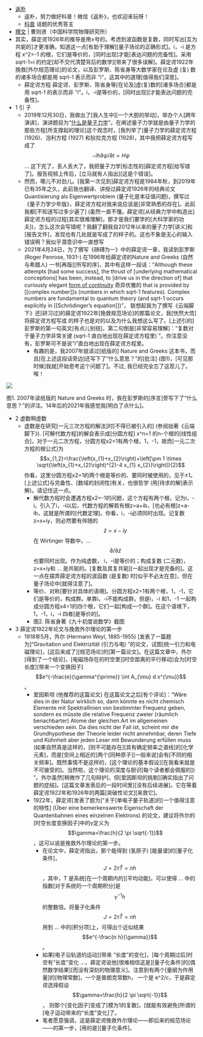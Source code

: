 - [返朴](https://www.zhihu.com/people/fan-po-30)[​](https://www.zhihu.com/topic/20054793)
    - 返朴，努力做好科普！微信《返朴》，也欢迎来玩呀！​
    - [科普](https://www.zhihu.com/people/fan-po-30/creations/19551585) 话题的优秀答主
- [撰文](https://zhuanlan.zhihu.com/p/370433144) | 曹则贤（中国科学院物理研究所）
- 其实，薛定谔1926年的推导是用±号的。考虑到波函数是复数，同时写出[互为共轭的]才更准确，知道这一点[有助于理解][量子场论的正确形式]。i，-i 是方程 x^2=-1 的根，它们是等价的，[同时出现]才能[表达问题的完备性]。采用 sqrt-1=i 的约定[却不交代清楚背后的数学][带来了很多误解]。薛定谔1922年挽救[外尔规范理论]的论文，以及彭罗斯、陈省身等大数学家在论及虚 (复) 数的诸多场合都是用 sqrt-1 表示而非 “i”，这其中的道理[值得我们深思]。
    - 薛定谔方程   薛定谔、彭罗斯、陈省身等[在论及]虚(复)数的[诸多场合]都是用 sqrt-1 的表示而非 “i”。i，-i是等价的，[同时出现][才能表达问题的完备性]。
- 1 引 子
    - 2019年12月30日，我做出了[我人生中][一个大胆的举动]，举办个人[跨年演讲]，演讲题目为“[什么是量子力学](https://link.zhihu.com/?target=http%3A//mp.weixin.qq.com/s%3F__biz%3DMzg2MTUyODU2NA%3D%3D%26mid%3D2247496638%26idx%3D1%26sn%3Df840b5ac66d409371b52d8f743a48b56%26chksm%3Dce177b25f960f2336591f9a1e8f8283f58cef1cd04ced5071ee283f1e50fe41f2901fdd7b18c%26scene%3D21%23wechat_redirect)”。在阐述量子力学就是由量子力学的那些方程[所支撑起的理论]这个观念时，[我列举了]量子力学的薛定谔方程 (1926)、泡利方程 (1927) 和狄拉克方程 (1928)，其中我把薛定谔方程写成了 $$-i \hbar \partial \psi / \partial t=H \psi$$ ... 这下完了，丢人丢大了，我把量子力学[标志性的]薛定谔方程[给写错了]。报告视频上传后，[立马就有人指出][这是个错误]。
    - 然而，哪儿不对劲儿。[我第一次见到]薛定谔方程是1984年秋，到2019年已有35年之久，此前我也翻译、讲授过薛定谔1926年的经典论文 Quantisierung als Eigenwertproblem (量子化是本征值问题)，撰写过《量子力学少年版》，薛定谔方程对我来说应该是[非常熟悉的存在]。此前我都[不知道写过多少遍了] (虽然一直不懂。薛定谔[从经典力学中构造出]薛定谔方程的过程[其实很难理解]，那才是我们要学的[大科学家的功夫])，怎么这次会写错呢？我翻了翻我自2012年以来的量子力学[讲义]和[报告文件]，发现也有几处就是写成了的样子的。这也不象是无心的输入错误啊？我似乎潜意识中一直想写
    - 2021年4月24日，为了撰写《磅礴为一》中的薛定谔一章，我读到彭罗斯 (Roger Penrose, 1931-) 在1996年给薛定谔的Nature and Greeks (自然与希腊人) 一书[再版][所写的序]，其中有这样一段话：“Although these attempts [had some success], the thrust of [underlying mathematical conceptions] has been, instead, to [drive us in the direction of] that curiously elegant [form of continuity]([[continuity]]) 奇异优雅的 that is provided by [[complex number]]s (numbers in which sqrt-1 features). Complex numbers are fundamental to quantum theory (and sqrt-1 occurs explicitly in [[Schrödinger’s equation]])”， 联想起我为了撰写《云端脚下》还[研习过]的薛定谔1922年[挽救规范场论]的那篇论文，我[恍然大悟]将薛定谔方程写成   的样子也是对的以及为什么我想这么写了。[上述引的]彭罗斯的第一句英文[有点儿别扭]，第二句倒是[非常容易理解]：“复数对于量子力学非常关键 (sqrt-1 直白地出现在薛定谔方程里) ”。你注意没有，彭罗斯可不是说“i”直白地出现在薛定谔方程里。
        - 有趣的是，我2007年就读过[纸版的] Nature and Greeks 这本书，而且[在上述这段话旁边]还写下了“什么意思？”的[批注] (图1)，[可见那时候]我就[开始思考这个问题了]。不过, 我已经完全忘了这茬儿了。唉！

![](https://pic4.zhimg.com/v2-b7fd52f7cbf1fc5710fc0d99ecd37d1b.jpg)

图1. 2007年读纸版的 Nature and Greeks 时，我在彭罗斯的[序言]旁写下了“什么意思？”的评注。14年后的2021年我感觉我[明白了点什么]。
- 2 虚数啊虚数
    - 虚数是在研究[一元三次方程的解法]时[不得已被引入的] (参阅拙著《云端脚下》). [可解代数方程]的解会表示成[分圆方程] x^n=1 的n-个根的[线性组合]，对于一元二次方程，分圆方程x2=1有两个根，1，-1，故而[一元二次方程的根公式]为 $$x_{1,2}=\frac{\left(x_{1}+x_{2}\right)+\left[\pm 1 \times \sqrt{\left(x_{1}+x_{2}\right)^{2}-4 x_{1} x_{2}}\right]}{2}$$
你看，这里分圆方程x2=1的两个根是等价的、要同时被使用的，见于±1。[上述公式]与完备性、[数域的封闭性]有关，也很哲学 (用[待求的解]表示解)。请记住这一点。
        - 解代数方程时会遭遇方程x2=-1的问题，这个方程有两个根，记为i，-i。引入了i，-i以后，代数方程的解若有根z=a+ib，[也必有根]z=a-ib，这就是所谓的[代数定理]。你看，i，-i必须同时出现。记复数z=x+iy，则必然要有伴随的 $$\bar{z}=x-i y$$
在 Wirtinger 导数中，... $$\partial / \partial \bar{z}$$ 也要同时出现。作为纯虚数， i，-i是等价的；构成复数 (二元数)，z=x+iy和 ... 是共轭的。[复数及其复共轭][一起出现才是完备的]。这一点在摆弄薛定谔方程的波函数 (是复数) 时[似乎不必太在意]，但在量子场论中[就得注意了]。
        - 等价、对称[要针对具体的语境]。分圆方程x2=1有两个根，1，-1，它们是等价的，构成群。单靠i，-i不能构成群。但是i，-i 和1，-1 一起构成分圆方程x4=1的四个根，它们一起[构成一个群]。在这个语境下，1，-1，i，-i 四者[是等价的]。
        - 图2. 陈省身著《九十初度说数学》截图
- 3 薛定谔1922年论文与挽救外尔理论的第一步
    - 1918年5月，外尔 (Hermann Weyl, 1885-1955) [发表了一篇题为]“Gravitation und Elektrizität (引力与电) ”的论文，试图[统一引力和电磁理论]，[这后来成了][规范场论]的[第一篇论文]。在这篇文章中，外尔[得到了一个结论]，[电磁场存在的时空里][时空距离的平行移动]会为[时空长度][带来一个变换因子] $$e^{-\frac{e}{\gamma^{\prime}} \int A_{\mu} d x^{\mu}}$$。
        - 爱因斯坦 (他推荐的这篇论文) 在这篇论文之后[有个评论]：“Wäre dies in der Natur wirklich so, dann könnte es nicht chemisch Elemente mit Spektrallinien von bestimmter Frequenz geben, sondern es müsste die relative Frequenz zweier (räumlich benachbarter) Atome der gleichen Art im allgemeinen verschieden sein. Da dies nicht der Fall ist, scheint mir die Grundhypothese der Theorie leider nicht annehmbar, deren Tiefe und Kühnheit aber jeden Leser mit Bewunderung erfüllen muss (如果自然真是这样的，[则不可能存在][具有确定频率之谱线]的[化学元素]，而是[空间上相近的]两个[同种原子][一般来说]会有[不同的相关频率]。既然事情不是这样的，[这个理论的基本假设][在我看来就是不可接受的]。当然啦，这个理论的深度与胆识[每个读者都会佩服的]) ”。外尔虽然[稍微作了几句辩护]，但[爱因斯坦的挑剔][确实指出了问题的症结]。[这篇文章发表后的一段时间里][没有后续进展]。它在等着薛定谔1922年和1926年的两篇[突破性论文][来救它]。
        - 1922年，薛定谔[发表了题为]“关于[单电子量子轨道]的[一个值得注意的特性] (Über eine bemerkenswerte Eigenschaft der Quantenbahnen eines einzelnen Elektrons) 的论文，建议将外尔的[时空长度变换因子]中的γ定义为 $$\gamma=\frac{h}{2 \pi \sqrt{-1}}$$，这可以说是挽救外尔理论的第一步。
            - 在论文中，薛定谔指出，那个能得到 (氢原子) [能量谱]的[量子化条件]，$$J=2 \tau \bar{T}=n h$$，其中，T 是系统[在一个周期内的][平均动能]，可以使得 ... 中的指数[对于系统的一个周期积分]是 $$\gamma^{-1} h$$ 的整数倍。将量子化条件 $$J=2 \tau \bar{T}=n h$$ 用到 ... 中的[积分项]上，可得出个近似结果 $$e^{-\frac{n h}{\gamma}}$$。
            - 如果[电子沿轨道的运动][带来 “长度”的变化]，[每个周期过后]时空有“长度”变化 ...，薛定谔说他[很难相信这是][量子化条件]的[偶然数学结果][而没有深刻的物理意义]。注意到有两个[量纲为作用量]的[物理常数]，一个是普朗克常数h， 一个是 e^2/c，于是薛定谔选择假设 $$\gamma=\frac{h}{2 \pi \sqrt{-1}}$$， 则那个[变化因子]变成了[模为1的复数]，[就能有效避免]所谓的[电子运动带来的“长度”变化]了。
            - 笔者愿意强调，这是薛定谔挽救外尔理论——即后来的规范场论——的第一步，[用的是][量子化条件]。
